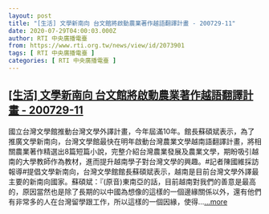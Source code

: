 ```yaml
---
layout: post
title: "[生活] 文學新南向 台文館將啟動農業著作越語翻譯計畫 - 200729-11"
date: 2020-07-29T04:00:03.000Z
author: RTI 中央廣播電臺
from: https://www.rti.org.tw/news/view/id/2073901
tags: [ RTI 中央廣播電臺 ]
categories: [ RTI 中央廣播電臺 ]
---
```

<!--1595995203000-->
[[生活] 文學新南向 台文館將啟動農業著作越語翻譯計畫 - 200729-11](https://www.rti.org.tw/news/view/id/2073901)
------

<div>
國立台灣文學館推動台灣文學外譯計畫，今年屆滿10年。館長蘇碩斌表示，為了推廣文學新南向，台灣文學館最快在明年啟動台灣農業文學越南語翻譯計畫，將相關農業著作精選出8篇短篇小說，完整介紹台灣農業發展及農業文學，期盼吸引越南的大學教師作為教材，進而提升越南學子對台灣文學的興趣。#記者陳國維採訪報導#提倡文學新南向，台灣文學館館長蘇碩斌表示，越南是目前台灣文學外譯最主要的新南向國家。蘇碩斌：『(原音)東南亞的話，目前越南對我們的善意是最高的，原因當然也是除了長期的以中國為想像的這樣的一個邊緣關係以外，還有他們有非常多的人在台灣留學跟工作，所以這樣的一個因緣，使得...<a target="_blank" href="https://www.rti.org.tw/news/view/id/2073901">...more</a>
</div>
